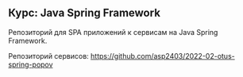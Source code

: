 ﻿## Курс: Java Spring Framework

Репозиторий для SPA приложений к сервисам на Java Spring Framework.

Репозиторий сервисов: https://github.com/asp2403/2022-02-otus-spring-popov


